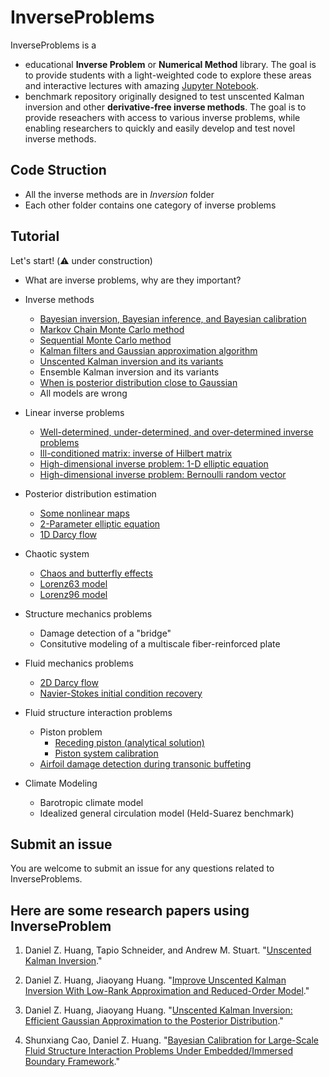# InverseProblems


InverseProblems is a

* educational **Inverse Problem** or **Numerical Method** library. 
The goal is to provide students with a light-weighted code to explore these areas 
and interactive lectures with amazing [Jupyter Notebook](https://jupyter.org/).
* benchmark repository originally designed to test unscented Kalman inversion and other **derivative-free inverse methods**. 
The goal is to provide reseachers with access to various inverse problems, 
while enabling researchers to quickly and easily develop and test novel inverse methods.

## Code Struction
* All the inverse methods are in *Inversion* folder
* Each other folder contains one category of inverse problems

## Tutorial
Let's start! (⚠️ under construction)

* What are inverse problems, why are they important?

* Inverse methods
    * [Bayesian inversion, Bayesian inference, and Bayesian calibration](Lectures/Bayesian.ipynb) 
    * [Markov Chain Monte Carlo method](Lectures/MonteCarlo.ipynb) 
    * [Sequential Monte Carlo method](Lectures/MonteCarlo.ipynb)
    * [Kalman filters and Gaussian approximation algorithm](Lectures/Kalman.ipynb)
    * [Unscented Kalman inversion and its variants](Lectures/Unscented.ipynb)
    * Ensemble Kalman inversion and its variants
    * [When is posterior distribution close to Gaussian](Lectures/Posterior.ipynb)
    * All models are wrong

* Linear inverse problems
    * [Well-determined, under-determined, and over-determined inverse problems](Linear/Linear-2-parameter.ipynb)
    * [Ill-conditioned matrix: inverse of Hilbert matrix](Linear/Hilbert-matrix.ipynb)
    * [High-dimensional inverse problem: 1-D elliptic equation](Linear/Elliptic.ipynb)
    * [High-dimensional inverse problem: Bernoulli random vector](Linear/Bernoulli.ipynb)

* Posterior distribution estimation
    * [Some nonlinear maps](Posterior/Nonlinear-Maps.ipynb)
    * [2-Parameter elliptic equation](Posterior/Elliptic.ipynb)
    * [1D Darcy flow](Posterior/Darcy-1D.ipynb)

* Chaotic system
    * [Chaos and butterfly effects](Chaotic/Chaos.ipynb)
    * [Lorenz63 model](Chaotic/Lorenz63.ipynb)
    * [Lorenz96 model](Chaotic/Lorenz96.ipynb)

* Structure mechanics problems
    * Damage detection of a "bridge"
    * Consitutive modeling of a multiscale fiber-reinforced plate
 
* Fluid mechanics problems
    * [2D Darcy flow](Fluid/Darcy-2D.ipynb)
    * [Navier-Stokes initial condition recovery](Fluid/Navier-Stokes.ipynb)

* Fluid structure interaction problems
    * Piston problem
        * [Receding piston (analytical solution)](FSI-Piston/Receding-Piston-Exact.ipynb)
        * [Piston system calibration](FSI-Piston/FSI.ipynb)
    * [Airfoil damage detection during transonic buffeting](FSI-AERO/README.md)


* Climate Modeling
    * Barotropic climate model
    * Idealized general circulation model (Held-Suarez benchmark)


## Submit an issue
You are welcome to submit an issue for any questions related to InverseProblems. 

## Here are some research papers using InverseProblem
1. Daniel Z. Huang, Tapio Schneider, and Andrew M. Stuart. "[Unscented Kalman Inversion](https://arxiv.org/pdf/2102.01580.pdf)."

2. Daniel Z. Huang, Jiaoyang Huang. "[Improve Unscented Kalman Inversion With Low-Rank Approximation and Reduced-Order Model](https://arxiv.org/pdf/2102.10677.pdf)."

3. Daniel Z. Huang, Jiaoyang Huang. "[Unscented Kalman Inversion: Efficient Gaussian Approximation to the Posterior Distribution](https://arxiv.org/pdf/2103.00277.pdf)."

4. Shunxiang Cao, Daniel Z. Huang. "[Bayesian Calibration for Large-Scale Fluid Structure Interaction Problems Under Embedded/Immersed Boundary Framework](https://arxiv.org/pdf/2105.09497.pdf)."